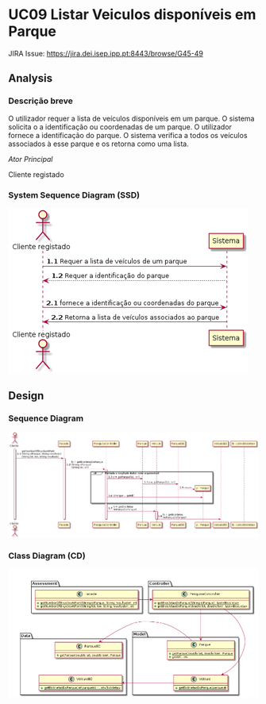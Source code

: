 # UC09 Listar Veiculos disponíveis em Parque

JIRA Issue: https://jira.dei.isep.ipp.pt:8443/browse/G45-49

## Analysis

### Descrição breve

O utilizador requer a lista de veículos disponíveis em um parque. O
sistema solicita o a identificação ou coordenadas de um parque. O
utilizador fornece a identificação do parque. O sistema verifica a
todos os veículos associados à esse parque e os retorna como uma
lista.

*Ator Principal*

Cliente registado

### System Sequence Diagram (SSD)

![UC09_SSD_listarVeiculosDisponiveis.png](UC09_SSD_listarVeiculosDisponiveis.png)

## Design

### Sequence Diagram

![UC09_SD_listarVeiculosDisponiveis.png](UC09_SD_listarVeiculosDisponiveis.png)

### Class Diagram (CD)

![UC09_CD_listarVeiculosDisponiveis.png](UC09_CD_listarVeiculosDisponiveis.png)
